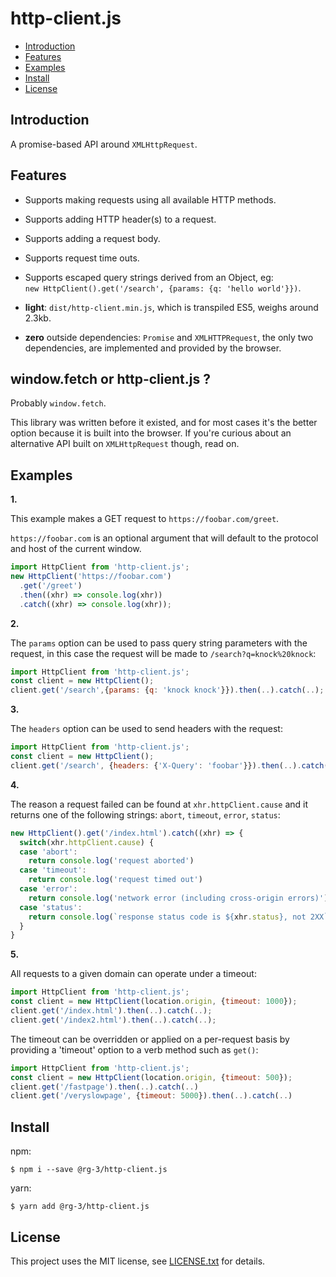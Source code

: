 # http-client.js

* <a href='#introduction'>Introduction</a>
* <a href='#features'>Features</a>
* <a href='#examples'>Examples</a>
* <a href='#install'>Install</a>
* <a href='#license'>License</a>

## <a id='introduction'>Introduction</a>

A promise-based API around `XMLHttpRequest`.  

## <a id='features'>Features</a>

* Supports making requests using all available HTTP methods.

* Supports adding HTTP header(s) to a request.

* Supports adding a request body.

* Supports request time outs.

* Supports escaped query strings derived from an Object, eg:  
  `new HttpClient().get('/search', {params: {q: 'hello world'}})`.

* **light**: `dist/http-client.min.js`, which is transpiled ES5, weighs around 2.3kb.

* **zero** outside dependencies: `Promise` and `XMLHTTPRequest`, the only
  two dependencies, are implemented and provided by the browser.

## window.fetch or http-client.js ?

Probably `window.fetch`.

This library was written before it existed, and for most cases it's the better
option because it is built into the browser. If you're curious about an
alternative API built on `XMLHttpRequest` though, read on.

## <a id='examples'>Examples</a>

__1.__

This example makes a GET request to `https://foobar.com/greet`.

`https://foobar.com` is an optional argument that will default to the protocol
and host of the current window.

```javascript
import HttpClient from 'http-client.js';
new HttpClient('https://foobar.com')
  .get('/greet')
  .then((xhr) => console.log(xhr))
  .catch((xhr) => console.log(xhr));
```

__2.__

The `params` option can be used to pass query string parameters with the request,
in this case the request will be made to `/search?q=knock%20knock`:

```javascript
import HttpClient from 'http-client.js';
const client = new HttpClient();
client.get('/search',{params: {q: 'knock knock'}}).then(..).catch(..);
```

__3.__

The `headers` option can be used to send headers with the request:

```javascript
import HttpClient from 'http-client.js';
const client = new HttpClient();
client.get('/search', {headers: {'X-Query': 'foobar'}}).then(..).catch(..);
```

__4.__

The reason a request failed can be found at `xhr.httpClient.cause` and it
returns one of the following strings: `abort`, `timeout`, `error`, `status`:

```javascript
new HttpClient().get('/index.html').catch((xhr) => {
  switch(xhr.httpClient.cause) {
  case 'abort':
    return console.log('request aborted')
  case 'timeout':
    return console.log('request timed out')
  case 'error':
    return console.log('network error (including cross-origin errors)')
  case 'status':
    return console.log(`response status code is ${xhr.status}, not 2XX`)
  }
}
```

__5.__

All requests to a given domain can operate under a timeout:

```javascript
import HttpClient from 'http-client.js';
const client = new HttpClient(location.origin, {timeout: 1000});
client.get('/index.html').then(..).catch(..);
client.get('/index2.html').then(..).catch(..);
```

The timeout can be overridden or applied on a per-request basis by providing
a 'timeout' option to a verb method such as `get()`:

```javascript
import HttpClient from 'http-client.js';
const client = new HttpClient(location.origin, {timeout: 500});
client.get('/fastpage').then(..).catch(..)
client.get('/veryslowpage', {timeout: 5000}).then(..).catch(..)
```

## <a id='install'>Install</a>

npm:

    $ npm i --save @rg-3/http-client.js

yarn:

    $ yarn add @rg-3/http-client.js

## <a id='license'>License</a>

This project uses the MIT license, see [LICENSE.txt](./LICENSE.txt) for details.
